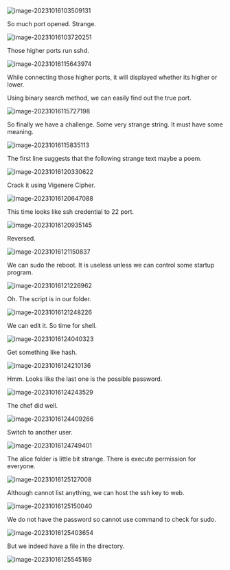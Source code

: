 ![image-20231016103509131](./assets/image-20231016103509131.png)

So much port opened. Strange.

![image-20231016103720251](./assets/image-20231016103720251.png)

Those higher ports run sshd.

![image-20231016115643974](./assets/image-20231016115643974.png)

While connecting those higher ports, it will displayed whether its higher or lower.

Using binary search method, we can easily find out the true port.

![image-20231016115727198](./assets/image-20231016115727198.png)

So finally we have a challenge. Some very strange string. It must have some meaning.

![image-20231016115835113](./assets/image-20231016115835113.png)

The first line suggests that the following strange text maybe a poem.

![image-20231016120330622](./assets/image-20231016120330622.png)

Crack it using Vigenere Cipher.

![image-20231016120647088](./assets/image-20231016120647088.png)

This time looks like ssh credential to 22 port.

![image-20231016120935145](./assets/image-20231016120935145.png)

Reversed.

![image-20231016121150837](./assets/image-20231016121150837.png)

We can sudo the reboot. It is useless unless we can control some startup program.

![image-20231016121226962](./assets/image-20231016121226962.png)

Oh. The script is in our folder.

![image-20231016121248226](./assets/image-20231016121248226.png)

We can edit it. So time for shell.

![image-20231016124040323](./assets/image-20231016124040323.png)

Get something like hash.

![image-20231016124210136](./assets/image-20231016124210136.png)

Hmm. Looks like the last one is the possible password.

![image-20231016124243529](./assets/image-20231016124243529.png)

The chef did well.

![image-20231016124409266](./assets/image-20231016124409266.png)

Switch to another user.

![image-20231016124749401](./assets/image-20231016124749401.png)

The alice folder is little bit strange. There is execute permission for everyone.

![image-20231016125127008](./assets/image-20231016125127008.png)

Although cannot list anything, we can host the ssh key to web.

![image-20231016125150040](./assets/image-20231016125150040.png)

We do not have the password so cannot use command to check for sudo.

![image-20231016125403654](./assets/image-20231016125403654.png)

But we indeed have a file in the directory.

![image-20231016125545169](./assets/image-20231016125545169.png)



